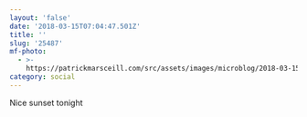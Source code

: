 ```yaml
---
layout: 'false'
date: '2018-03-15T07:04:47.501Z'
title: ''
slug: '25487'
mf-photo:
  - >-
    https://patrickmarsceill.com/src/assets/images/microblog/2018-03-15-sunset.jpg
category: social
---
```

Nice sunset tonight
